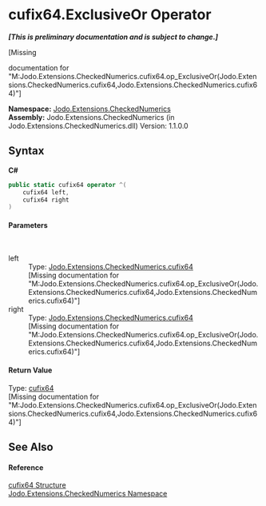 # cufix64.ExclusiveOr Operator 
 _**\[This is preliminary documentation and is subject to change.\]**_

\[Missing <summary> documentation for "M:Jodo.Extensions.CheckedNumerics.cufix64.op_ExclusiveOr(Jodo.Extensions.CheckedNumerics.cufix64,Jodo.Extensions.CheckedNumerics.cufix64)"\]

**Namespace:**&nbsp;<a href="N_Jodo_Extensions_CheckedNumerics">Jodo.Extensions.CheckedNumerics</a><br />**Assembly:**&nbsp;Jodo.Extensions.CheckedNumerics (in Jodo.Extensions.CheckedNumerics.dll) Version: 1.1.0.0

## Syntax

**C#**<br />
``` C#
public static cufix64 operator ^(
	cufix64 left,
	cufix64 right
)
```


#### Parameters
&nbsp;<dl><dt>left</dt><dd>Type: <a href="T_Jodo_Extensions_CheckedNumerics_cufix64">Jodo.Extensions.CheckedNumerics.cufix64</a><br />\[Missing <param name="left"/> documentation for "M:Jodo.Extensions.CheckedNumerics.cufix64.op_ExclusiveOr(Jodo.Extensions.CheckedNumerics.cufix64,Jodo.Extensions.CheckedNumerics.cufix64)"\]</dd><dt>right</dt><dd>Type: <a href="T_Jodo_Extensions_CheckedNumerics_cufix64">Jodo.Extensions.CheckedNumerics.cufix64</a><br />\[Missing <param name="right"/> documentation for "M:Jodo.Extensions.CheckedNumerics.cufix64.op_ExclusiveOr(Jodo.Extensions.CheckedNumerics.cufix64,Jodo.Extensions.CheckedNumerics.cufix64)"\]</dd></dl>

#### Return Value
Type: <a href="T_Jodo_Extensions_CheckedNumerics_cufix64">cufix64</a><br />\[Missing <returns> documentation for "M:Jodo.Extensions.CheckedNumerics.cufix64.op_ExclusiveOr(Jodo.Extensions.CheckedNumerics.cufix64,Jodo.Extensions.CheckedNumerics.cufix64)"\]

## See Also


#### Reference
<a href="T_Jodo_Extensions_CheckedNumerics_cufix64">cufix64 Structure</a><br /><a href="N_Jodo_Extensions_CheckedNumerics">Jodo.Extensions.CheckedNumerics Namespace</a><br />